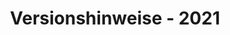 ﻿---
title: Versionshinweise - 2021
second_title: Aspose.Cells Cloud Documen
type: docs
url: /de/release-notes-2021/
description: Aspose.Cells Cloud unterstützt Excel zum Erstellen, Konvertieren, Zusammenführen, Aufteilen, Schützen, inneren Objektvorgang usw
weight: 9
---
